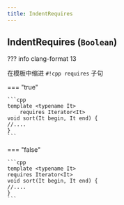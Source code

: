 ```yaml
---
title: IndentRequires
---
```


## IndentRequires (`Boolean`)

??? info
    clang-format 13

在模板中缩进 `#!cpp requires` 子句

=== "true"

    ```cpp
    template <typename It>
        requires Iterator<It>
    void sort(It begin, It end) {
    //....
    }
    ```

=== "false"

    ```cpp
    template <typename It>
    requires Iterator<It>
    void sort(It begin, It end) {
    //....
    }
    ```
